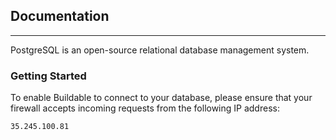 ## Documentation
----

PostgreSQL is an open-source relational database management system.

### Getting Started

To enable Buildable to connect to your database, please ensure that your firewall accepts incoming requests from the following IP address:

`35.245.100.81`
